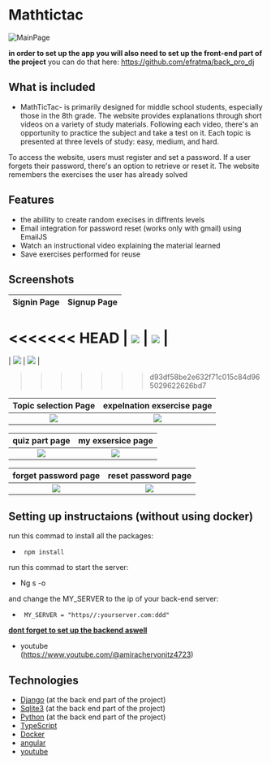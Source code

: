 


# Mathtictac

![MainPage](/images/main.jpg)                                                                                                                               

**in order to set up the app you will also need to set up the front-end part of the project**
you can do that here: https://github.com/efratma/back_pro_dj

## What is included

- MathTicTac- is primarily designed for middle school students, especially those in the 8th grade.
The website provides explanations through short videos on a variety of study materials. Following each video, there's an opportunity to practice the subject and take a test on it. Each topic is presented at three levels of study: easy, medium, and hard.     
                        
To access the website, users must register and set a password. If a user forgets their password, there's an option to retrieve or reset it. The website remembers the exercises the user has already solved
 
## Features

- the abillity to create random execises in diffrents levels
- Email integration for password reset (works only with gmail) using EmailJS
- Watch an instructional video explaining the material learned
- Save exercises performed for reuse



## Screenshots

|                     Signin Page                       |                  Signup Page                          |
| :---------------------------------------------------: | :---------------------------------------------------: |
<<<<<<< HEAD
| ![](C:\Users\User\Desktop\project\bsd\front\my-app\src\images\topic.jpg)                      | ![](./images/register.jpg)                      |
=======
| ![](C:\Users\User\Desktop\project\bsd\front\my-app\src\images\topic.jpg)                     | ![](./images/register.jpg)                      |
>>>>>>> d93df58be2e632f71c015c84d965029622626bd7

|             Topic selection Page                     |            expelnation exsercise page                 |
| :------------------------------------------------: | :------------------------------------------------: | 
| ![](./images/topic.jpg)                 | ![](./images/homeexsercise.jpg)             | 

|                quiz part page      |                          my exsersice page           |
| :--------------------------------------------: | :--------------------------------------------:   |
| ![](./images/quiz.jpg)             | ![](./images/myexsersice.jpg)               |

|                    forget password page          |                     reset password page          |  
| :------------------------------------------------:    | :------------------------------------------------:      |
| ![](./images/newpassword.jpg)           |![](./images/resetpassword.jpg)                 |



## Setting up instructaions (without using docker)
                                                                                          
run this commad to install all the packages:
-      npm install

run this commad to start the server:
-    Ng s -o

                        
and change the MY_SERVER to the ip of your back-end server:
-      MY_SERVER = "https//:yourserver.com:ddd"

[**dont forget to set up the backend aswell**](https://github.com/efratma/back_pro_dj)

                                 


- youtube       
 (https://www.youtube.com/@amirachervonitz4723)


## Technologies

- [Django](https://www.djangoproject.com/) (at the back end part of the project)
- [Sqlite3](https://www.sqlite.org/about.html) (at the back end part of the project)
- [Python](https://www.python.org/about/) (at the back end part of the project)
- [TypeScript](https://www.typescriptlang.org/)
- [Docker](https://www.docker.com/company/)
- [angular](https://angular.io/)
- [youtube](https://youtube.com/)
